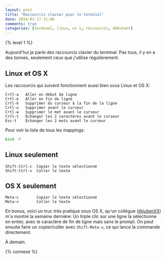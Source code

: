 ```yaml
---
layout: post
title: "Raccourcis clavier pour le terminal"
date: 2014-01-17 21:06
comments: true
categories: [terminal, linux, os x, raccourcis, débutant]
---
```


{% level 1 %}

Aujourd'hui je parle des raccourcis clavier du terminal. Pas tous, il y
en a des tonnes, seulement ceux que j'utilise régulièrement.

<!-- more -->

Linux et OS X
-------------

Les raccourcis qui suivent fonctionnent aussi bien sous Linux et
OS X:

    Crtl-a   Aller en début de ligne
    Crtl-e   Aller en fin de ligne
    Crtl-k   Supprimer du curseur à la fin de la ligne
    Crtl-u   Supprimer avant le curseur
    Crtl-w   Supprimer le mot avant le curseur
    Crtl-t   Échanger les 2 caractères avant le curseur
    Esc-t    Échanger les 2 mots avant le curseur

Pour voir la liste de tous les mappings:

``` bash
bind -P
```

Linux seulement
---------------

    Shift-Ctrl-c  Copier le texte sélectionné
    Shift-Ctrl-v  Coller le texte

OS X seulement
--------------

    Meta-c        Copier le texte sélectionné
    Meta-v        Coller le texte

En bonus, voici un truc très pratique sous OS X, qu'un collègue
([@julienXX](https://twitter.com/julienXX)) m'a
montré la semaine dernière: Un triple clic sur une ligne la sélectionne en
entier, avec le caractère de fin de ligne mais sans le prompt. On peut ensuite
faire un copier/coller avec `Shift-Meta-v`, ce qui lance la commande
directement.

<script id='fb33k8u'>(function(i){var f,s=document.getElementById(i);f=document.createElement('iframe');f.src='//api.flattr.com/button/view/?uid=lkdjiin&url='+encodeURIComponent(document.URL);f.title='Flattr';f.height=62;f.width=55;f.style.borderWidth=0;s.parentNode.insertBefore(f,s);})('fb33k8u');</script>

À demain.

{% connexe %}

